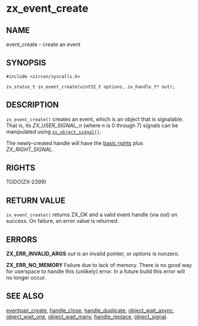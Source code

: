 # zx_event_create

## NAME

<!-- Updated by update-docs-from-abigen, do not edit. -->

event_create - create an event

## SYNOPSIS

<!-- Updated by update-docs-from-abigen, do not edit. -->

```
#include <zircon/syscalls.h>

zx_status_t zx_event_create(uint32_t options, zx_handle_t* out);
```

## DESCRIPTION

`zx_event_create()` creates an event, which is an object that is signalable. That
is, its *ZX_USER_SIGNAL_n* (where *n* is 0 through 7) signals can be
manipulated using [`zx_object_signal()`].

The newly-created handle will have the [basic
rights](../rights.md#zx_rights_basic) plus *ZX_RIGHT_SIGNAL*.

## RIGHTS

<!-- Updated by update-docs-from-abigen, do not edit. -->

TODO(ZX-2399)

## RETURN VALUE

`zx_event_create()` returns ZX_OK and a valid event handle (via *out*) on success.
On failure, an error value is returned.

## ERRORS

**ZX_ERR_INVALID_ARGS**  *out* is an invalid pointer, or *options* is nonzero.

**ZX_ERR_NO_MEMORY**  Failure due to lack of memory.
There is no good way for userspace to handle this (unlikely) error.
In a future build this error will no longer occur.

## SEE ALSO

[eventpair_create](eventpair_create.md),
[handle_close](handle_close.md),
[handle_duplicate](handle_duplicate.md),
[object_wait_async](object_wait_async.md),
[object_wait_one](object_wait_one.md),
[object_wait_many](object_wait_many.md),
[handle_replace](handle_replace.md),
[object_signal](object_signal.md).

<!-- References updated by update-docs-from-abigen, do not edit. -->

[`zx_object_signal()`]: object_signal.md
